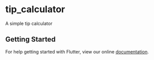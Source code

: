 # tip_calculator

A simple tip calculator

## Getting Started

For help getting started with Flutter, view our online
[documentation](https://flutter.io/).
